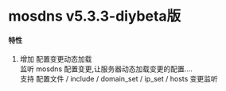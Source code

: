 # mosdns v5.3.3-diybeta版

#### 特性

1. 增加 配置变更动态加载 <br>
   监听 mosdns 配置变更,让服务器动态加载变更的配置....<br>支持 配置文件 / include / domain_set / ip_set / hosts 变更监听